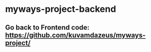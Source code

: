# myways-project-backend
## Go back to Frontend code: https://github.com/kuvamdazeus/myways-project/
